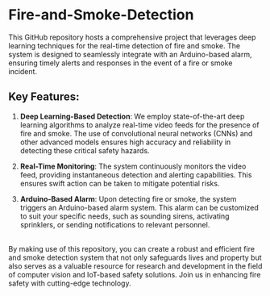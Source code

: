# Fire-and-Smoke-Detection
This GitHub repository hosts a comprehensive project that leverages deep learning techniques for the real-time detection of fire and smoke. The system is designed to seamlessly integrate with an Arduino-based alarm, ensuring timely alerts and responses in the event of a fire or smoke incident.

## Key Features:

1. **Deep Learning-Based Detection**: We employ state-of-the-art deep learning algorithms to analyze real-time video feeds for the presence of fire and smoke. The use of convolutional neural networks (CNNs) and other advanced models ensures high accuracy and reliability in detecting these critical safety hazards.

2. **Real-Time Monitoring**: The system continuously monitors the video feed, providing instantaneous detection and alerting capabilities. This ensures swift action can be taken to mitigate potential risks.

3. **Arduino-Based Alarm**: Upon detecting fire or smoke, the system triggers an Arduino-based alarm system. This alarm can be customized to suit your specific needs, such as sounding sirens, activating sprinklers, or sending notifications to relevant personnel.

<br>
By making use of this repository, you can create a robust and efficient fire and smoke detection system that not only safeguards lives and property but also serves as a valuable resource for research and development in the field of computer vision and IoT-based safety solutions. Join us in enhancing fire safety with cutting-edge technology.
